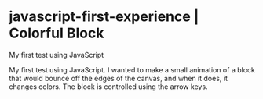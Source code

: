 # javascript-first-experience | Colorful Block
My first test using JavaScript

My first test using JavaScript. I wanted to make a small animation of a block that would
bounce off the edges of the canvas, and when it does, it changes colors.
The block is controlled using the arrow keys.
